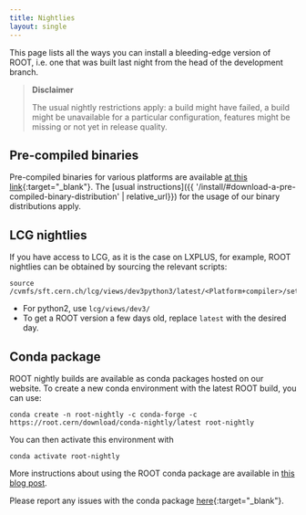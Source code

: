 ```yaml
---
title: Nightlies
layout: single
---
```


This page lists all the ways you can install a bleeding-edge version of ROOT, i.e. one that was built last night from the head of the development branch.

> **Disclaimer**
>
> The usual nightly restrictions apply: a build might have failed, a build might be unavailable for a particular configuration, features might be missing or not yet in release quality.

## Pre-compiled binaries

Pre-compiled binaries for various platforms are available [at this link](https://root.cern/download/nightly/?C=N;O=D){:target="_blank"}.
The [usual instructions]({{ '/install/#download-a-pre-compiled-binary-distribution' | relative_url}}) for the usage of our binary distributions apply.

## LCG nightlies

If you have access to LCG, as it is the case on LXPLUS, for example, ROOT nightlies can be obtained by sourcing the relevant scripts:

```
source /cvmfs/sft.cern.ch/lcg/views/dev3python3/latest/<Platform+compiler>/setup.sh
```
- For python2, use `lcg/views/dev3/`
- To get a ROOT version a few days old, replace `latest` with the desired day.

## Conda package

ROOT nightly builds are available as conda packages hosted on our website.
To create a new conda environment with the latest ROOT build, you can use:

```
conda create -n root-nightly -c conda-forge -c https://root.cern/download/conda-nightly/latest root-nightly
```

You can then activate this environment with

```
conda activate root-nightly
```

More instructions about using the ROOT conda package are available in [this blog post](https://iscinumpy.gitlab.io/post/root-conda/).

Please report any issues with the conda package [here](https://github.com/conda-forge/root-feedstock){:target="\_blank"}.
